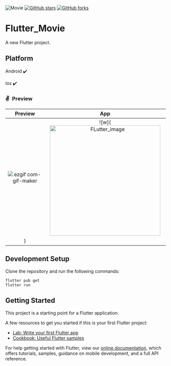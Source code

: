 ![Movie](https://user-images.githubusercontent.com/48328397/73142320-25f71800-4085-11ea-855f-b81d24025db2.jpg)
[![GitHub stars](https://img.shields.io/github/stars/iampawan/FlutterExampleApps.svg?style=social&label=Star)](https://github.com/amirziyacode)
[![GitHub forks](https://img.shields.io/github/forks/iampawan/FlutterExampleApps.svg?style=social&label=Fork)](https://github.com/amirziyacode?tab=repositories)

# Flutter_Movie

A new Flutter project.



## Platform

Android ✔️

Ios ✔️

### ✌&ensp;Preview

|               Preview                |                 App                  |
| :----------------------------------: | :----------------------------------: |
| ![ezgif com-gif-maker](https://user-images.githubusercontent.com/75315732/166823568-14decf33-2d92-40ae-8951-e7cc42e5da28.gif) | ![w](<img width="347" alt="FLutter_image" src="https://user-images.githubusercontent.com/75315732/170837337-287bf519-e392-4fd0-b0da-df45e04417db.png">
) |


## Development Setup
Clone the repository and run the following commands:
```
flutter pub get
flutter run
```

## Getting Started

This project is a starting point for a Flutter application.

A few resources to get you started if this is your first Flutter project:

- [Lab: Write your first Flutter app](https://flutter.dev/docs/get-started/codelab)
- [Cookbook: Useful Flutter samples](https://flutter.dev/docs/cookbook)

For help getting started with Flutter, view our
[online documentation](https://flutter.dev/docs), which offers tutorials,
samples, guidance on mobile development, and a full API reference.
